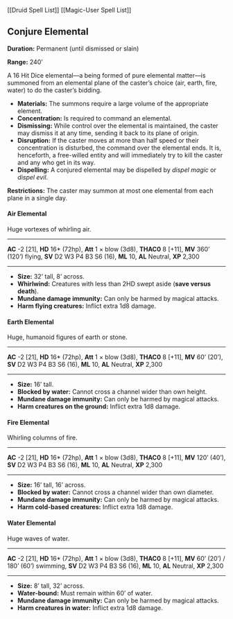 [[Druid Spell List]]
[[Magic-User Spell List]]

## Conjure Elemental

**Duration:** Permanent (until dismissed or slain)

**Range:** 240’

A 16 Hit Dice elemental—a being formed of pure elemental matter—is summoned from an elemental plane of the caster’s choice (air, earth, fire, water) to do the caster’s bidding.

- **Materials:** The summons require a large volume of the appropriate element.
- **Concentration:** Is required to command an elemental.
- **Dismissing:** While control over the elemental is maintained, the caster may dismiss it at any time, sending it back to its plane of origin.
- **Disruption:** If the caster moves at more than half speed or their concentration is disturbed, the command over the elemental ends. It is, henceforth, a free-willed entity and will immediately try to kill the caster and any who get in its way.
- **Dispelling:** A conjured elemental may be dispelled by *dispel magic* or *dispel evil*.

**Restrictions:** The caster may summon at most one elemental from each plane in a single day.

#### Air Elemental

Huge vortexes of whirling air.

------

**AC** -2 [21], **HD** 16* (72hp), **Att** 1 × blow (3d8), **THAC0** 8 [+11], **MV** 360’ (120’) flying, **SV** D2 W3 P4 B3 S6 (16), **ML** 10, **AL** Neutral, **XP** 2,300

------

- **Size:** 32’ tall, 8’ across.
- **Whirlwind:** Creatures with less than 2HD swept aside (**save versus death**).
- **Mundane damage immunity:** Can only be harmed by magical attacks.
- **Harm flying creatures:** Inflict extra 1d8 damage.

#### Earth Elemental

Huge, humanoid figures of earth or stone.

------

**AC** -2 [21], **HD** 16* (72hp), **Att** 1 × blow (3d8), **THAC0** 8 [+11], **MV** 60’ (20’), **SV** D2 W3 P4 B3 S6 (16), **ML** 10, **AL** Neutral, **XP** 2,300

------

- **Size:** 16’ tall.
- **Blocked by water:** Cannot cross a channel wider than own height.
- **Mundane damage immunity:** Can only be harmed by magical attacks.
- **Harm creatures on the ground:** Inflict extra 1d8 damage.

#### Fire Elemental

Whirling columns of fire.

------

**AC** -2 [21], **HD** 16* (72hp), **Att** 1 × blow (3d8), **THAC0** 8 [+11], **MV** 120’ (40’), **SV** D2 W3 P4 B3 S6 (16), **ML** 10, **AL** Neutral, **XP** 2,300

------

- **Size:** 16’ tall, 16’ across.
- **Blocked by water:** Cannot cross a channel wider than own diameter.
- **Mundane damage immunity:** Can only be harmed by magical attacks.
- **Harm cold-based creatures:** Inflict extra 1d8 damage.

#### Water Elemental

Huge waves of water.

------

**AC** -2 [21], **HD** 16* (72hp), **Att** 1 × blow (3d8), **THAC0** 8 [+11], **MV** 60’ (20’) / 180’ (60’) swimming, **SV** D2 W3 P4 B3 S6 (16), **ML** 10, **AL** Neutral, **XP** 2,300

------

- **Size:** 8’ tall, 32’ across.
- **Water-bound:** Must remain within 60’ of water.
- **Mundane damage immunity:** Can only be harmed by magical attacks.
- **Harm creatures in water:** Inflict extra 1d8 damage.